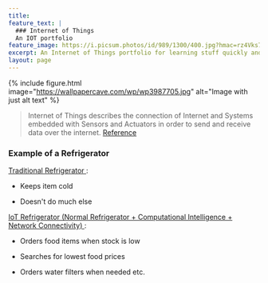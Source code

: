 ```yaml
---
title: 
feature_text: |
  ### Internet of Things
  An IOT portfolio
feature_image: https://i.picsum.photos/id/989/1300/400.jpg?hmac=rz4Vks7qM2zzI9uQbCb1cY0S2Q5GFHu0Iz7dntL-lyg
excerpt: An Internet of Things portfolio for learning stuff quickly and easily!
layout: page
---
```


{% include figure.html image="https://wallpapercave.com/wp/wp3987705.jpg" alt="Image with just alt text" %}

> Internet of Things describes the connection of Internet and Systems embedded with Sensors and Actuators in order to send and receive data over the internet.
> [Reference](https://en.wikipedia.org/wiki/Internet_of_things)

### Example of a Refrigerator

<ins> Traditional Refrigerator </ins>:

- Keeps item cold 

- Doesn't do much else

<ins> IoT Refrigerator (Normal Refrigerator + Computational Intelligence + Network Connectivity) </ins> : 

- Orders food items when stock is low

- Searches for lowest food prices

- Orders water filters when needed   etc.



